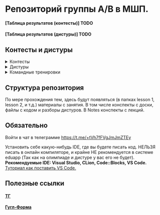 # Репозиторий группы A/B в МШП.

#### [Таблица результатов (контесты)] TODO
<!-- (https://contest.informatics.ru/ejstand/2024-25/mps/group-b2) -->

#### [Таблица результатов (дистуры)] TODO
<!-- (https://contest.informatics.ru/ejstand/2024-25/mps/group-b2-tours) -->

## Контесты и дистуры

<details>
      <summary>Контесты</summary>

#### [Корневые эвристики](https://contest.informatics.ru/cgi-bin/new-client?contest_id=26100)

#### [СНМ и миностовы](https://contest.informatics.ru/cgi-bin/new-client?contest_id=26103)

</details>

<details>
      <summary>Дистуры</summary>



</details>

<details>
      <summary>Командные тренировки</summary>

#### [Тренировка 1 (Дорешка)](https://contest.informatics.ru/cgi-bin/new-client?contest_id=25937)

<!-- #### [Тренировка 2 (Дорешка)](https://contest.informatics.ru/cgi-bin/new-client?contest_id=25937) -->

</details>


## Структура репозитория
По мере прохождения тем, здесь будут появляться (в папках lesson 1, lesson 2, и т.д.) материалы с занятия. В том числе конспекты с доски, файлы с кодом и разборы дистуров. В Notes конспекты с лекций.

## Обязательно

Войти в чат в телеграмме https://t.me/+tVh7fFVgJmJmZTEy

Установить себе какую-нибудь IDE, где вы будете писать код. НЕЛЬЗЯ писать в онлайн компиляторе, и крайне НЕ рекомендуется в системе eduapp (Так как на олимпиаде и дистуре у вас его не будет).\
**Рекомендуемые IDE: Visual Studio, CLion, Code::Blocks, VS Code.**\
[Туториал как поставить VS Code.](https://github.com/Uliana666/MSHP/blob/main/lesson%200.%20Tutorial/README.md)

## Полезные ссылки


#### [ТГ](https://t.me/+tVh7fFVgJmJmZTEy)

#### [Гугл-Форма](https://docs.google.com/forms/d/e/1FAIpQLSfhYPRmggbhiS8u8ZtsorZzw-B2IUCGpUPWVUdAgOoCl3AYxA/viewform?usp=dialog)